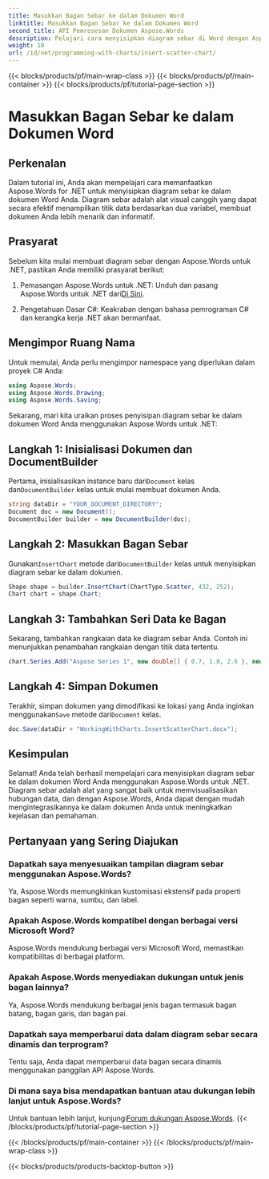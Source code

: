 ```yaml
---
title: Masukkan Bagan Sebar ke dalam Dokumen Word
linktitle: Masukkan Bagan Sebar ke dalam Dokumen Word
second_title: API Pemrosesan Dokumen Aspose.Words
description: Pelajari cara menyisipkan diagram sebar di Word dengan Aspose.Words untuk .NET. Langkah mudah untuk mengintegrasikan representasi data visual ke dalam dokumen Anda.
weight: 10
url: /id/net/programming-with-charts/insert-scatter-chart/
---
```


{{< blocks/products/pf/main-wrap-class >}}
{{< blocks/products/pf/main-container >}}
{{< blocks/products/pf/tutorial-page-section >}}

# Masukkan Bagan Sebar ke dalam Dokumen Word

## Perkenalan

Dalam tutorial ini, Anda akan mempelajari cara memanfaatkan Aspose.Words for .NET untuk menyisipkan diagram sebar ke dalam dokumen Word Anda. Diagram sebar adalah alat visual canggih yang dapat secara efektif menampilkan titik data berdasarkan dua variabel, membuat dokumen Anda lebih menarik dan informatif.

## Prasyarat

Sebelum kita mulai membuat diagram sebar dengan Aspose.Words untuk .NET, pastikan Anda memiliki prasyarat berikut:

1.  Pemasangan Aspose.Words untuk .NET: Unduh dan pasang Aspose.Words untuk .NET dari[Di Sini](https://releases.aspose.com/words/net/).
   
2. Pengetahuan Dasar C#: Keakraban dengan bahasa pemrograman C# dan kerangka kerja .NET akan bermanfaat.

## Mengimpor Ruang Nama

Untuk memulai, Anda perlu mengimpor namespace yang diperlukan dalam proyek C# Anda:

```csharp
using Aspose.Words;
using Aspose.Words.Drawing;
using Aspose.Words.Saving;
```

Sekarang, mari kita uraikan proses penyisipan diagram sebar ke dalam dokumen Word Anda menggunakan Aspose.Words untuk .NET:

## Langkah 1: Inisialisasi Dokumen dan DocumentBuilder

 Pertama, inisialisasikan instance baru dari`Document` kelas dan`DocumentBuilder` kelas untuk mulai membuat dokumen Anda.

```csharp
string dataDir = "YOUR_DOCUMENT_DIRECTORY";
Document doc = new Document();
DocumentBuilder builder = new DocumentBuilder(doc);
```

## Langkah 2: Masukkan Bagan Sebar

 Gunakan`InsertChart` metode dari`DocumentBuilder` kelas untuk menyisipkan diagram sebar ke dalam dokumen.

```csharp
Shape shape = builder.InsertChart(ChartType.Scatter, 432, 252);
Chart chart = shape.Chart;
```

## Langkah 3: Tambahkan Seri Data ke Bagan

Sekarang, tambahkan rangkaian data ke diagram sebar Anda. Contoh ini menunjukkan penambahan rangkaian dengan titik data tertentu.

```csharp
chart.Series.Add("Aspose Series 1", new double[] { 0.7, 1.8, 2.6 }, new double[] { 2.7, 3.2, 0.8 });
```

## Langkah 4: Simpan Dokumen

 Terakhir, simpan dokumen yang dimodifikasi ke lokasi yang Anda inginkan menggunakan`Save` metode dari`Document` kelas.

```csharp
doc.Save(dataDir + "WorkingWithCharts.InsertScatterChart.docx");
```

## Kesimpulan

Selamat! Anda telah berhasil mempelajari cara menyisipkan diagram sebar ke dalam dokumen Word Anda menggunakan Aspose.Words untuk .NET. Diagram sebar adalah alat yang sangat baik untuk memvisualisasikan hubungan data, dan dengan Aspose.Words, Anda dapat dengan mudah mengintegrasikannya ke dalam dokumen Anda untuk meningkatkan kejelasan dan pemahaman.

## Pertanyaan yang Sering Diajukan

### Dapatkah saya menyesuaikan tampilan diagram sebar menggunakan Aspose.Words?
Ya, Aspose.Words memungkinkan kustomisasi ekstensif pada properti bagan seperti warna, sumbu, dan label.

### Apakah Aspose.Words kompatibel dengan berbagai versi Microsoft Word?
Aspose.Words mendukung berbagai versi Microsoft Word, memastikan kompatibilitas di berbagai platform.

### Apakah Aspose.Words menyediakan dukungan untuk jenis bagan lainnya?
Ya, Aspose.Words mendukung berbagai jenis bagan termasuk bagan batang, bagan garis, dan bagan pai.

### Dapatkah saya memperbarui data dalam diagram sebar secara dinamis dan terprogram?
Tentu saja, Anda dapat memperbarui data bagan secara dinamis menggunakan panggilan API Aspose.Words.

### Di mana saya bisa mendapatkan bantuan atau dukungan lebih lanjut untuk Aspose.Words?
 Untuk bantuan lebih lanjut, kunjungi[Forum dukungan Aspose.Words](https://forum.aspose.com/c/words/8).
{{< /blocks/products/pf/tutorial-page-section >}}

{{< /blocks/products/pf/main-container >}}
{{< /blocks/products/pf/main-wrap-class >}}

{{< blocks/products/products-backtop-button >}}
